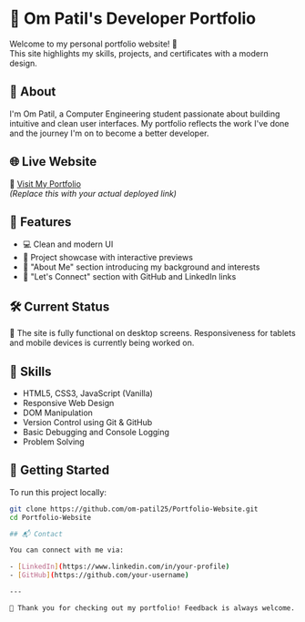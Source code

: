 # 💼 Om Patil's Developer Portfolio

Welcome to my personal portfolio website! 🚀  
This site highlights my skills, projects, and certificates with a modern design.

## 💼 About

I'm Om Patil, a Computer Engineering student passionate about building intuitive and clean user interfaces. My portfolio reflects the work I've done and the journey I'm on to become a better developer.

## 🌐 Live Website

🔗 [Visit My Portfolio](https://your-username.github.io/your-repo-name/)  
*(Replace this with your actual deployed link)*

## 📁 Features

- 💻 Clean and modern UI
- 🎯 Project showcase with interactive previews
- 🧠 "About Me" section introducing my background and interests
- 🔗 "Let's Connect" section with GitHub and LinkedIn links

## 🛠️ Current Status

🚧 The site is fully functional on desktop screens. Responsiveness for tablets and mobile devices is currently being worked on.

## 🧠 Skills

- HTML5, CSS3, JavaScript (Vanilla)
- Responsive Web Design
- DOM Manipulation
- Version Control using Git & GitHub
- Basic Debugging and Console Logging
- Problem Solving

## 🚀 Getting Started

To run this project locally:

```bash
git clone https://github.com/om-patil25/Portfolio-Website.git
cd Portfolio-Website

## 📬 Contact

You can connect with me via:

- [LinkedIn](https://www.linkedin.com/in/your-profile)
- [GitHub](https://github.com/your-username)

---

🖤 Thank you for checking out my portfolio! Feedback is always welcome.